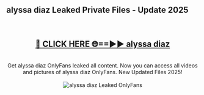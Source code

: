 <h2>alyssa diaz Leaked Private Files - Update 2025</h2>
<br>
<div align="center">
<h2><a href="https://cliphot.my.id/alyssa_diaz" rel="nofollow">🔴 CLICK HERE 🌐==►► alyssa diaz</a></h2>
<br>
Get alyssa diaz OnlyFans leaked all content. Now you can access all videos and pictures of alyssa diaz OnlyFans. New Updated Files 2025!
<br>
<br>
<a href="https://cliphot.my.id/alyssa_diaz" rel="nofollow" data-target="animated-image.originalLink"><img src="https://i.ibb.co.com/WyWwxjT/player-gif2.gif" alt="alyssa diaz Leaked OnlyFans" style="max-width: 100%; display: inline-block;" data-target="animated-image.originalImage"></a>
</div>
<br>